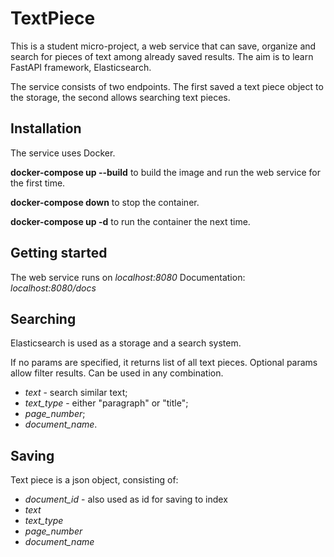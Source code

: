 # TextPiece 
This is a student micro-project, a web service that can save, organize and search for pieces of text among already saved results. 
The aim is to learn FastAPI framework, Elasticsearch.

The service consists of two endpoints. The first saved a text piece object to the storage, 
the second allows searching text pieces. 

## Installation
The service uses Docker.

**docker-compose up --build** to build the image and run the web service for the first time.

**docker-compose down** to stop the container.

**docker-compose up -d** to run the container the next time.

## Getting started 
The web service runs on *localhost:8080*
Documentation: *localhost:8080/docs*

## Searching
Elasticsearch is used as a storage and a search system. 

If no params are specified, it returns list of all text pieces. 
Optional params allow filter results. Can be used in any combination.
- *text* - search similar text;
- *text_type* - either "paragraph" or "title";
- *page_number*;
- *document_name*.

## Saving
Text piece is a json object, consisting of:
- *document_id* - also used as id for saving to index
- *text*
- *text_type*
- *page_number*
- *document_name*
